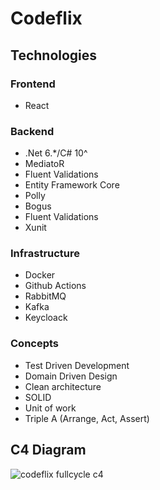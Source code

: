 # Codeflix

## Technologies

### Frontend

- React

### Backend

- .Net 6.*/C# 10^
- MediatoR
- Fluent Validations
- Entity Framework Core
- Polly
- Bogus
- Fluent Validations
- Xunit

### Infrastructure

- Docker
- Github Actions
- RabbitMQ
- Kafka
- Keycloack

### Concepts

- Test Driven Development
- Domain Driven Design
- Clean architecture
- SOLID
- Unit of work
- Triple A (Arrange, Act, Assert)

## C4 Diagram

![codeflix fullcycle c4](https://user-images.githubusercontent.com/24505963/185113485-17e9145f-83a0-47ac-b49b-06297b6c595c.png)
